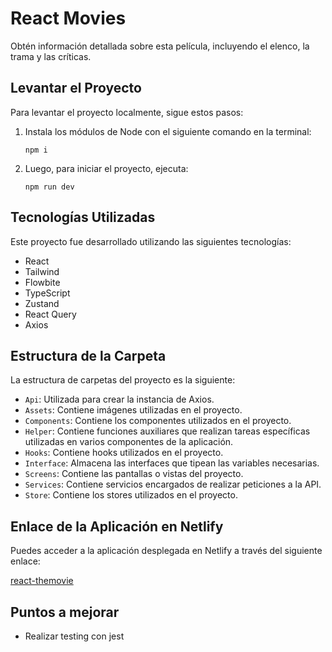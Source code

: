 # React Movies

Obtén información detallada sobre esta película, incluyendo el elenco, la trama y las críticas.

## Levantar el Proyecto

Para levantar el proyecto localmente, sigue estos pasos:

1. Instala los módulos de Node con el siguiente comando en la terminal:

    ```
    npm i
    ```

2. Luego, para iniciar el proyecto, ejecuta:

    ```
    npm run dev
    ```

## Tecnologías Utilizadas

Este proyecto fue desarrollado utilizando las siguientes tecnologías:

- React
- Tailwind
- Flowbite
- TypeScript
- Zustand
- React Query
- Axios

## Estructura de la Carpeta

La estructura de carpetas del proyecto es la siguiente:

- `Api`: Utilizada para crear la instancia de Axios.
- `Assets`: Contiene imágenes utilizadas en el proyecto.
- `Components`: Contiene los componentes utilizados en el proyecto.
- `Helper`: Contiene funciones auxiliares que realizan tareas específicas utilizadas en varios componentes de la aplicación.
- `Hooks`: Contiene hooks utilizados en el proyecto.
- `Interface`: Almacena las interfaces que tipean las variables necesarias.
- `Screens`: Contiene las pantallas o vistas del proyecto.
- `Services`: Contiene servicios encargados de realizar peticiones a la API.
- `Store`: Contiene los stores utilizados en el proyecto.

## Enlace de la Aplicación en Netlify

Puedes acceder a la aplicación desplegada en Netlify a través del siguiente enlace:

[react-themovie](https://main--react-themovie.netlify.app/)

## Puntos a mejorar
- Realizar testing con jest

